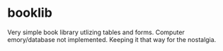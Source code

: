 # booklib

Very simple book library utlizing tables and forms.
Computer emory/database not implemented.
Keeping it that way for the nostalgia.
